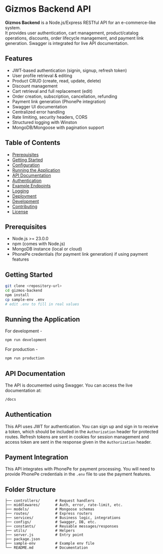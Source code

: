 # Gizmos Backend API

**Gizmos Backend** is a Node.js/Express RESTful API for an e-commerce-like system.  
It provides user authentication, cart management, product/catalog operations, discounts, order lifecycle management, and payment link generation. Swagger is integrated for live API documentation.

## Features

- JWT-based authentication (signin, signup, refresh token)
- User profile retrieval & editing
- Product CRUD (create, read, update, delete)
- Discount management
- Cart retrieval and full replacement (edit)
- Order creation, subscription, cancellation, refunding
- Payment link generation (PhonePe integration)
- Swagger UI documentation
- Centralized error handling
- Rate limiting, security headers, CORS
- Structured logging with Winston
- MongoDB/Mongoose with pagination support

## Table of Contents

- [Prerequisites](#prerequisites)
- [Getting Started](#getting-started)
- [Configuration](#configuration)
- [Running the Application](#running-the-application)
- [API Documentation](#api-documentation)
- [Authentication](#authentication)
- [Example Endpoints](#example-endpoints)
- [Logging](#logging)
- [Deployment](#deployment)
- [Development](#development)
- [Contributing](#contributing)
- [License](#license)

## Prerequisites

- Node.js >= 23.0.0
- npm (comes with Node.js)
- MongoDB instance (local or cloud)
- PhonePe credentials (for payment link generation) if using payment features

## Getting Started

```bash
git clone <repository-url>
cd gizmos-backend
npm install
cp sample-env .env
# edit .env to fill in real values
```

## Running the Application

For development -

```bash
npm run development
```

For production -

```bash
npm run production
```

## API Documentation

The API is documented using Swagger. You can access the live documentation at:

```bash
/docs
```

## Authentication

This API uses JWT for authentication. You can sign up and sign in to receive a token, which should be included in the `Authorization` header for protected routes.
Refresh tokens are sent in cookies for session management and access token are sent in the response given in the `Authorization` header.

## Payment Integration

This API integrates with PhonePe for payment processing. You will need to provide PhonePe credentials in the `.env` file to use the payment features.

## Folder Structure

```
├── controllers/       # Request handlers
├── middlewares/       # Auth, error, rate-limit, etc.
├── models/            # Mongoose schemas
├── routes/            # Express routers
├── services/          # Business logic, integrations
├── configs/           # Swagger, DB, etc.
├── constants/         # Reusable messages/responses
├── utils/             # Helpers
├── server.js          # Entry point
├── package.json
├── sample-env         # Example env file
└── README.md          # Documentation
```

